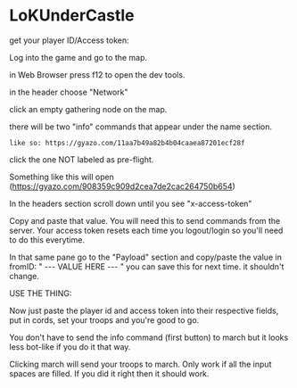 # LoKUnderCastle

get your player ID/Access token:


Log into the game and go to the map.

in Web Browser press f12 to open the dev tools.

in the header choose "Network"

click an empty gathering node on the map.

there will be two "info" commands that appear under the name section.

	like so: https://gyazo.com/11aa7b49a82b4b04caaea87201ecf28f

click the one NOT labeled as pre-flight. 

Something like this will open (https://gyazo.com/908359c909d2cea7de2cac264750b654)

In the headers section scroll down until you see "x-access-token"

Copy and paste that value. You will need this to send commands from the server. 
Your access token resets each time you logout/login so you'll need to do this everytime.

In that same pane go to the "Payload" section and copy/paste the value in fromID: " --- VALUE HERE --- "
you can save this for next time. it shouldn't change.



USE THE THING:


Now just paste the player id and access token into their respective fields, put in cords, set your troops and you're good to go.

You don't have to send the info command (first button) to march but it looks less bot-like if you do it that way.

Clicking march will send your troops to march. Only work if all the input spaces are filled. If you did it right then it should work.
